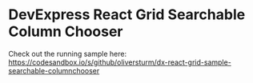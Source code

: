 # DevExpress React Grid Searchable Column Chooser

Check out the running sample here: https://codesandbox.io/s/github/oliversturm/dx-react-grid-sample-searchable-columnchooser
